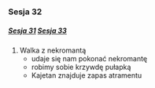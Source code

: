 ### Sesja 32
##### [Sesja 31](#sesja-031) [Sesja 33](#sesja-033)
1. Walka z nekromantą
    - udaje się nam pokonać nekromantę
    - robimy sobie krzywdę pułapką
    - Kajetan znajduje zapas atramentu